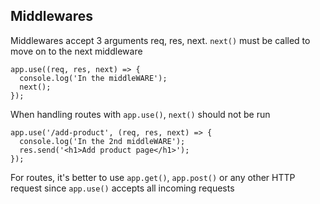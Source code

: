 ## Middlewares

Middlewares accept 3 arguments req, res, next. `next()` must be called to move on to the next middleware

```
app.use((req, res, next) => {
  console.log('In the middleWARE');
  next();
});
```

When handling routes with `app.use()`, `next()` should not be run

```
app.use('/add-product', (req, res, next) => {
  console.log('In the 2nd middleWARE');
  res.send('<h1>Add product page</h1>');
});
```

For routes, it's better to use `app.get()`, `app.post()` or any other HTTP request since `app.use()` accepts all incoming requests
